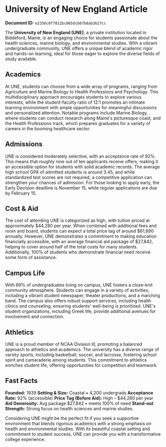 # University of New England Article

**Document ID:** `e2356c0f7812bc065dcb67b8ab3627cc`

The **University of New England (UNE)**, a private institution located in Biddeford, Maine, is an engaging choice for students passionate about the health sciences, marine biology, and environmental studies. With a vibrant undergraduate community, UNE offers a unique blend of academic rigor and hands-on learning, ideal for those eager to explore the diverse fields of study available.

## Academics
At UNE, students can choose from a wide array of programs, ranging from Agriculture and Marine Biology to Health Professions and Psychology. This multidisciplinary approach encourages students to explore various interests, while the student-faculty ratio of 12:1 promotes an intimate learning environment with ample opportunities for meaningful discussions and personalized attention. Notable programs include Marine Biology, where students can conduct research along Maine's picturesque coast, and the Health Professions track, which prepares graduates for a variety of careers in the booming healthcare sector.

## Admissions
UNE is considered moderately selective, with an acceptance rate of 92%. This means that roughly nine out of ten applicants receive offers, making it an accessible option for students with solid academic records. The average high school GPA of admitted students is around 3.45, and while standardized test scores are not required, a competitive application can strengthen your chances of admission. For those looking to apply early, the Early Decision deadline is November 15, while regular applications are due by February 15.

## Cost & Aid
The cost of attending UNE is categorized as high, with tuition priced at approximately $44,280 per year. When combined with additional fees and room and board, students can expect a total price tag of around $61,890 annually. However, UNE demonstrates a commitment to making education financially accessible, with an average financial aid package of $27,842, helping to cover around half of the total costs for many students. Additionally, 100% of students who demonstrate financial need receive some form of assistance.

## Campus Life
With 69% of undergraduates living on campus, UNE fosters a close-knit community atmosphere. Students can engage in a variety of activities, including a vibrant student newspaper, theater productions, and a marching band. The campus also offers robust support services, including health clinics and counseling, ensuring students' well-being is prioritized. UNE's student organizations, including Greek life, provide additional avenues for involvement and connection.

## Athletics
UNE is a proud member of NCAA Division III, promoting a balanced approach to athletics and academics. The university has a diverse range of varsity sports, including basketball, soccer, and lacrosse, fostering school spirit and camaraderie among students. This commitment to athletics enriches student life, offering opportunities for competition and teamwork.

## Fast Facts
**Founded:** 1939
**Setting & Size:** Coastal • 4,200 undergrads
**Acceptance Rate:** 92% (accessible)
**Price Tag (Before Aid):** High – $44,280 per year
**Aid Generosity:** Avg package $27,842 • meets 100% of need
**Stand-out Strength:** Strong focus on health sciences and marine studies.

Considering UNE might be the perfect fit if you seek a supportive environment that blends rigorous academics with a strong emphasis on health and environmental studies. With its beautiful coastal setting and commitment to student success, UNE can provide you with a transformative college experience.
